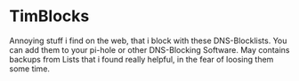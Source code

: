# TimBlocks

Annoying stuff i find on the web, that i block with these DNS-Blocklists. You can add them to your pi-hole or other DNS-Blocking Software. May contains backups from Lists that i found really helpful, in the fear of loosing them some time.